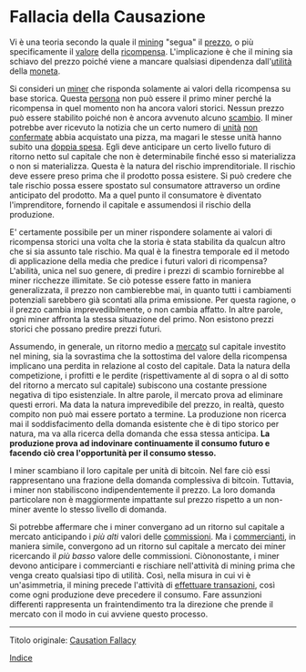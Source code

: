 # Fallacia della Causazione



Vi è una teoria secondo la quale il [mining](ch101-glossary.md#centro-di-mining-mine) "segua" il [prezzo](ch101-glossary.md#prezzo), o più specificamente il [valore](ch101-glossary.md#valore) della [ricompensa](ch101-glossary.md#ricompensa-reward). L'implicazione è che il mining sia schiavo del prezzo poiché viene a mancare qualsiasi dipendenza dall'[utilità](ch101-glossary.md#utilità) della [moneta](ch101-glossary.md#moneta).

Si consideri un [miner](ch101-glossary.md#miner) che risponda solamente ai valori della ricompensa su base storica. Questa [persona](ch101-glossary.md#persona) non può essere il primo miner perché la ricompensa in quel momento non ha ancora valori storici. Nessun prezzo può essere stabilito poiché non è ancora avvenuto alcuno [scambio](ch101-glossary.md#scambio). Il miner potrebbe aver ricevuto la notizia che un certo numero di [unità](ch101-glossary.md#unità) [non confermate](ch101-glossary.md#non-confermata) abbia acquistato una pizza, ma magari le stesse unità hanno subito una [doppia spesa](ch101-glossary.md#doppia-spesa). Egli deve anticipare un certo livello futuro di ritorno netto sul  capitale che non è determinabile finché esso si materializza o non si materializza. Questa è la natura del rischio imprenditoriale. Il rischio deve essere preso prima che il prodotto possa esistere. Si può credere che tale rischio possa essere spostato sul consumatore attraverso un ordine anticipato del prodotto. Ma a quel punto il consumatore è diventato l'imprenditore, fornendo il capitale e assumendosi il rischio della produzione.

E' certamente possibile per un miner rispondere solamente ai valori di ricompensa storici una volta che la storia è stata stabilita da qualcun altro che si sia assunto tale rischio. Ma qual è la finestra temporale ed il metodo di applicazione della media che predice i futuri valori di ricompensa? L'abilità, unica nel suo genere, di predire i prezzi di scambio fornirebbe al miner ricchezze illimitate. Se ciò potesse essere fatto in maniera generalizzata, il prezzo non cambierebbe mai, in quanto tutti i cambiamenti potenziali sarebbero già scontati alla prima emissione. Per questa ragione, o il prezzo cambia imprevedibilmente, o non cambia affatto. In altre parole, ogni miner affronta la stessa situazione del primo. Non esistono prezzi storici che possano predire prezzi futuri.

Assumendo, in generale, un ritorno medio a [mercato](ch101-glossary.md#mercato) sul capitale investito nel mining, sia la sovrastima che la sottostima del valore della ricompensa implicano una perdita in relazione al costo del capitale. Data la natura della competizione, i profitti e le perdite (rispettivamente al di sopra o al di sotto del ritorno a mercato sul capitale) subiscono una costante pressione negativa di tipo esistenziale. In altre parole, il mercato prova ad eliminare questi errori. Ma data la natura imprevedibile del prezzo, in realtà, questo compito non può mai essere portato a termine. La produzione non ricerca mai il soddisfacimento della domanda esistente che è di tipo storico per natura, ma va alla ricerca della domanda che essa stessa anticipa. **La produzione prova ad indovinare continuamente il consumo futuro e facendo ciò crea l'opportunità per il consumo stesso.**

I miner scambiano il loro capitale per unità di bitcoin. Nel fare ciò essi rappresentano una frazione della domanda complessiva di bitcoin. Tuttavia, i miner non stabiliscono indipendentemente il prezzo. La loro domanda particolare non è maggiormente impattante sul prezzo rispetto a un non-miner avente lo stesso livello di domanda.

Si potrebbe affermare che i miner convergano ad un ritorno sul capitale a mercato anticipando i _più alti_ valori delle [commissioni](ch101-glossary.md#commissioni-di-transazione-fee). Ma i [commercianti](ch101-glossary.md#commerciante), in maniera simile, convergono ad un ritorno sul capitale a mercato dei miner ricercando il _più basso_ valore delle commissioni. Ciònonostante, i miner devono anticipare i commercianti e rischiare nell'attività di mining prima che venga creato qualsiasi tipo di utilità. Così, nella misura in cui vi è un'asimmetria, il mining precede l'attività di [effettuare transazioni](ch101-glossary.md#transazione), così come ogni produzione deve precedere il consumo. Fare assunzioni differenti rappresenta un fraintendimento tra la direzione che prende il mercato con il modo in cui avviene questo processo.

---

Titolo originale: [Causation Fallacy](https://github.com/libbitcoin/libbitcoin-system/wiki/Causation-Fallacy)

[Indice](/README.md)

